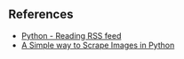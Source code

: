 ## References

- [Python - Reading RSS feed](https://www.tutorialspoint.com/python_text_processing/python_reading_rss_feed.htm)
- [A Simple way to Scrape Images in Python](https://medium.com/analytics-vidhya/a-simple-way-to-scrape-images-in-python-4b543936c150)